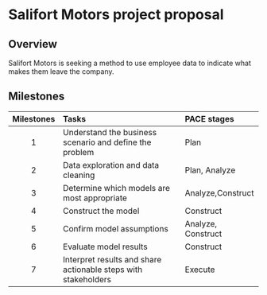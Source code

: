 # Salifort Motors project proposal
## Overview
Salifort Motors is seeking a method to use employee data to indicate what makes them leave the company.

## Milestones
Milestones|Tasks|PACE stages
:-:|:--|:--
1|Understand the business scenario and define the problem	|Plan
2|Data exploration and data cleaning|Plan, Analyze
3|Determine which models are most appropriate|Analyze,Construct
4|Construct the model|Construct
5|Confirm model assumptions|Analyze, Construct
6|Evaluate model results|Construct
7|Interpret results and share actionable steps with stakeholders|Execute

